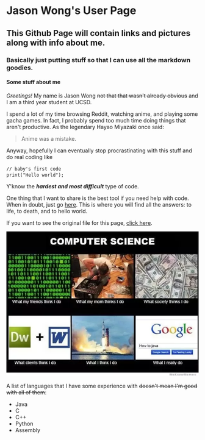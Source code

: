 # Jason Wong's User Page
## This Github Page will contain links and pictures along with info about me.
### Basically just putting stuff so that I can use all the markdown goodies.

#### **Some stuff about me**

*Greetings!* My name is Jason Wong ~~not that that wasn't already obvious~~ and I am a third year student at UCSD.

I spend a lot of my time browsing Reddit, watching anime, and playing some gacha games. In fact, I probably spend too much time
doing things that aren't productive. As the legendary Hayao Miyazaki once said:

> Anime was a mistake.

Anyway, hopefully I can eventually stop procrastinating with this stuff and do real coding like
```
// baby's first code
print("Hello world");
```
Y'know the ***hardest and most difficult*** type of code.

One thing that I want to share is the best tool if you need help with code. When in doubt, just go [here](https://www.google.com/).
This is where you will find all the answers: to life, to death, and to hello world.

If you want to see the original file for this page, [click here](https://github.com/jpwong0316/jpwong0316.github.io/blob/main/README.md#jason-wongs-user-page).

![Funny CS meme haha](testimage.webp)

A list of languages that I have some experience with ~~doesn't mean I'm good with all of them~~:
- Java
- C
- C++
- Python
- Assembly
